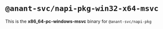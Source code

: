 # `@anant-svc/napi-pkg-win32-x64-msvc`

This is the **x86_64-pc-windows-msvc** binary for `@anant-svc/napi-pkg`
